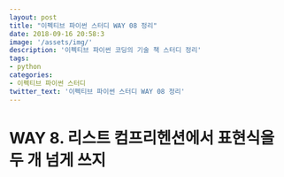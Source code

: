 ```yaml
---
layout: post
title: "이펙티브 파이썬 스터디 WAY 08 정리"
date: 2018-09-16 20:58:3
image: '/assets/img/'
description: '이펙티브 파이썬 코딩의 기술 책 스터디 정리'
tags:
- python
categories:
- 이펙티브 파이썬 스터디
twitter_text: '이펙티브 파이썬 스터디 WAY 08 정리'
---
```


# WAY 8. 리스트 컴프리헨션에서 표현식을 두 개 넘게 쓰지 
